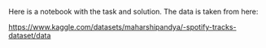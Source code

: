 Here is a notebook with the task and solution.
The data is taken from here:

https://www.kaggle.com/datasets/maharshipandya/-spotify-tracks-dataset/data
